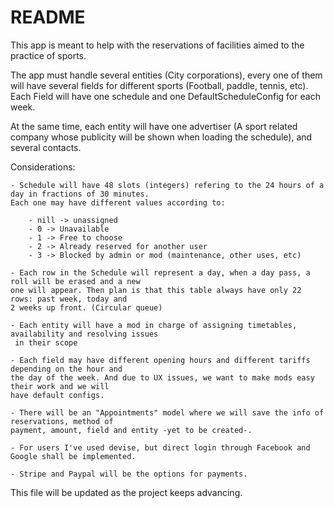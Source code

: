 # README

This app is meant to help with the reservations of facilities aimed to the practice of sports.

The app must handle several entities (City corporations), every one of them will have several fields for
different sports (Football, paddle, tennis, etc). Each Field will have one schedule and one
 DefaultScheduleConfig for each week.

At the same time, each entity will have one advertiser (A sport related company whose publicity will be shown
when loading the schedule), and several contacts.

Considerations:

    - Schedule will have 48 slots (integers) refering to the 24 hours of a day in fractions of 30 minutes.
    Each one may have different values according to:

        - nill -> unassigned
        - 0 -> Unavailable
        - 1 -> Free to choose
        - 2 -> Already reserved for another user
        - 3 -> Blocked by admin or mod (maintenance, other uses, etc)

    - Each row in the Schedule will represent a day, when a day pass, a roll will be erased and a new
    one will appear. Then plan is that this table always have only 22 rows: past week, today and
    2 weeks up front. (Circular queue)

    - Each entity will have a mod in charge of assigning timetables, availability and resolving issues
     in their scope

    - Each field may have different opening hours and different tariffs depending on the hour and
    the day of the week. And due to UX issues, we want to make mods easy their work and we will
    have default configs.

    - There will be an "Appointments" model where we will save the info of reservations, method of
    payment, amount, field and entity -yet to be created-.

    - For users I've used devise, but direct login through Facebook and Google shall be implemented.

    - Stripe and Paypal will be the options for payments.


This file will be updated as the project keeps advancing.
